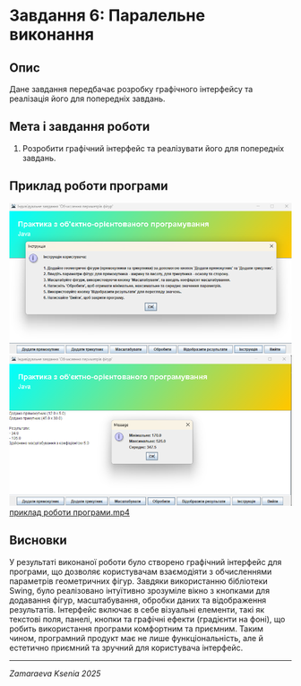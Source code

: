 # Завдання 6: Паралельне виконання

## Опис
Дане завдання передбачає розробку графічного інтерфейсу та реалізація його для попередніх завдань.

## Мета і завдання роботи
1. Розробити графічний інтерфейс та реалізувати його для попередніх завдань. 


## Приклад роботи програми


![Знімок екрана 2025-04-02 174634.png](../image/%D0%97%D0%BD%D1%96%D0%BC%D0%BE%D0%BA%20%D0%B5%D0%BA%D1%80%D0%B0%D0%BD%D0%B0%202025-04-02%20174634.png)
![Знімок екрана 2025-04-02 174725.png](../image/%D0%97%D0%BD%D1%96%D0%BC%D0%BE%D0%BA%20%D0%B5%D0%BA%D1%80%D0%B0%D0%BD%D0%B0%202025-04-02%20174725.png)
[приклад роботи програми.mp4](../image/%D0%BF%D1%80%D0%B8%D0%BA%D0%BB%D0%B0%D0%B4%20%D1%80%D0%BE%D0%B1%D0%BE%D1%82%D0%B8%20%D0%BF%D1%80%D0%BE%D0%B3%D1%80%D0%B0%D0%BC%D0%B8.mp4)

## Висновки

У результаті виконаної роботи було створено графічний інтерфейс для програми, що дозволяє користувачам взаємодіяти з обчисленнями параметрів геометричних фігур. Завдяки використанню бібліотеки Swing, було реалізовано інтуїтивно зрозуміле вікно з кнопками для додавання фігур, масштабування, обробки даних та відображення результатів. Інтерфейс включає в себе візуальні елементи, такі як текстові поля, панелі, кнопки та графічні ефекти (градієнти на фоні), що робить використання програми комфортним та приємним. Таким чином, програмний продукт має не лише функціональність, але й естетично приємний та зручний для користувача інтерфейс.

---

*Zamaraeva Ksenia 2025*